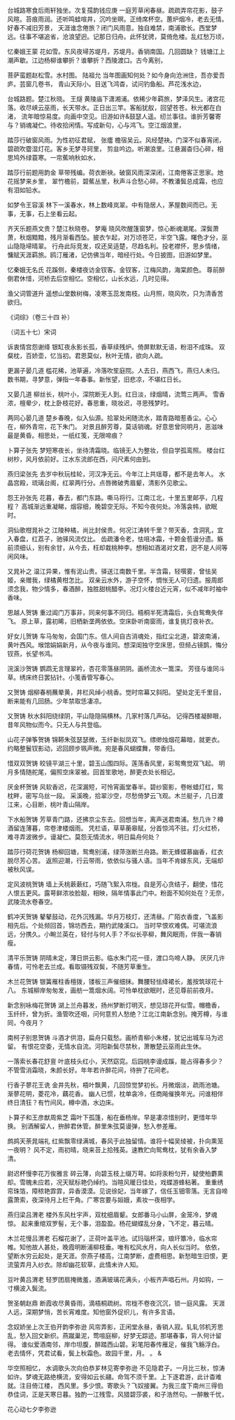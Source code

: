 <!-- { "loadSidebar": true } -->
台城路寒食后雨轩独坐。次复孺韵钱应庚
一庭芳草闲春昼。疏疏弄帘花影，鼓子风暄。苔痕雨润。还听鸣蛙喧井，沉吟坐暝。正绮席杯空。蕙炉烟冷，老去无情。好春不减旧芳景， 天涯谁念倦旅？闭门风雨意。独自难禁，南浦歌长。西堂梦远。往事不堪追省，沧浪望迥。记那日归舟。此怀犹骋，莫倚危楼。乱红愁万顷，

忆秦娥王蒙
花如雪。东风夜埽苏堤月，苏堤月。香销南国。几回圆缺？ 钱塘江上潮声歇。江边杨柳谁攀折？谁攀折？西陵渡口。古今离别，

菩萨蛮题赵松雪。水村图。 陆祖允
当年图画知何处？如今身向沧洲住，吾亦爱吾庐。芸窗几卷书， 青山天际小。目送飞鸿杳，试问钓鱼船。芦花浅水边，

台城路题。楚江秋晓。 王燧
黄陵庙下潇湘浦。依稀少年羁旅，梦泽风生。渚宫花落。收尽峡云巫雨，长天带水。正日出三竿。客船犹舣，回望苍苍。秋光都在白渚， 流年暗惊易度。向画中空见。旧游如许&鼓瑟人遥。纫兰事往。谁折芳馨寄与？销魂凝伫。待收拾闲情。写成新句，心与鸿飞。空江烟浪里，

踏莎行破窗风雨。为性初征君赋， 张癗
檐宿吴云。风经楚袂。门深不似春宵闭，碧疏吹霤湿灯花。客乡无梦寻珂里， 剪韭吟边。听潮浪里。江悬漏杳归心碎，相思鸠外绿蓑寒。一帘蕉响秋如水，

踏莎行前题用韵金
草带残编。荷衣断袂。破窗风雨深深闭，江南倦客正思家。灺花摇梦来乡里， 翠竹檐前，碧蕉丛里，秋声斗合愁心碎。不教潘鬓总成霜，也应有泪如铅水。

如梦令王容溪
林下一溪春水，林上数峰岚翠。中有隐居人，茅屋数间而已。无事，无事，石上坐看云起。

齐天乐题燕文贵？楚江秋晓卷。 梦庵
晓风吹醒篷窗梦，惊心断魂潮尾。深鬓萧萧，秋烟黯黯，残月渐看西坠。披衣乍起，对万顷苍茫，半空飞露。曙色才分，巫山隐隐埽晴翠。 行舟此际竞发，叹还吴适楚，尽趋名利。投老襟怀，思乡情绪，慵赋天涯羁旅。鸥汀雁渚，记仿佛当年，暗经行处。今日披图，旧游如梦里。

忆秦娥无名氏
花蹊侧，秦楼夜访金钗客。金钗客，江梅风韵，海棠颜色。 尊前醉倒君休惜，河桥去后空相忆。空相忆，山长水远，几时见得。

渔父词管道升
遥想山堂数树梅，凌寒玉蕊发南枝。山月照，晓风吹，只为清香苦欲归。

 
 
《词综》（卷三十四 补）  
     

  （词五十七）宋词


诉衷情宫怨谢绛
银缸夜永影长孤，香草续残炉。倚屏默默无语，粉泪不成珠。 双粲枕，百娇壶，忆当初。君恩莫似，秋叶无情，欲向人疏。

更漏子晏几道
槛花稀，池草遍，冷落吹笙庭院。人去日，燕西飞，燕归人未归。 数书期，寻梦意，弹指一年春事。新怅望，旧悲凉，不堪红日长。

又晏几道
柳丝长，桃叶小，深院断无人到。红日淡，绿烟晴，流莺三两声。 雪香浓，檀晕少，枕上卧枝花好。春思重，晓妆迟，寻思残梦时。

两同心晏几道
楚乡春晚，似入仙源。拾翠处闲随流水，踏青路暗惹香尘。心心在，柳外青帘，花下朱门。 对景且醉芳尊，莫话销魂。好意思曾同明月，恶滋味最是黄昏。相思处，一纸红笺，无限啼痕？

卜算子张先
梦短寒夜长，坐待清霜晓。临镜无人为整妆，但自学孤鸾照。 楼台红树杪，风月依前好。江水东流郎在西，问尺素何由到。

燕归梁张先
去岁中秋玩桂轮，河汉净无云。今年江上共瑶尊，都不是去年人。 水晶宫殿，琉璃台阁，红翠两行分。点唇微破秀眉颦，清影外见歌尘。

怨王孙张先
花暮，春去，都门东路。嘶马将行。江南江北，十里五里邮亭，几程程？ 高城渐远重凝睇，烟容细，晚碧空无际。不知今夜何处。冷落衾帏，欲眠时。

洞仙歌柑晁补之
江陵种橘，尚比封侯贵。何况江涛转千里？带天香，含洞乳，宜入春盘，红荔子，驰驿风流仅比。 齿疏潘令老，怯咀冰霜，十颗金苞谩分遗。觞前须细认，别有余甘，从今去，枉却栽桃种李。想相如酒渴对文君，迥不是人间等闲风味。

又晁补之
温江异果，惟有泥山贵。驿送江南数千里。半含霜，轻噀雾，曾怯吴姬，亲赠我，绿橘黄柑怎比。 双亲云水外，游子空怀，惆怅无人可归遗。报周郎须念我，物少情多，春酒醉，独胜甜桃醋李。况灯火楼台近元宵，似不减年时袖中香味。

思越人贺铸
重过阊门万事非，同来何事不同归。梧桐半死清霜后，头白鸳鸯失伴飞。 原上草，露初晞，旧栖新垄两依依。空床卧听南窗雨，谁复挑灯夜补衣。

好女儿贺铸
车马匆匆，会国门东。信人间自古消魂处，指红尘北道，碧波南浦，黄叶西风。堠馆娟娟新月，从今夜与谁同。想深闺独守空床思，但频占镜鹊，悔分钗燕，长望书鸿。

浣溪沙贺铸
鹦鹉无言理翠衿，杏花零落昼阴阴。画桥流水一篙深。 芳径与谁同斗草。绣床终日罢拈针。小笺香管写春心。

又贺铸
烟柳春梢蘸晕黄，井栏风绰小桃香。觉时帘幕又斜阳。 望处定无千里目，断来能有几回肠。少年禁取恁凄凉。

又贺铸
秋水斜阳绕绿阴，平山隐隐隔横林。几家村落几声砧。 记得西楼凝醉眼，昔年风物似而今。只无人与共登临。

山花子弹筝贺铸
锦鞯朱弦瑟瑟微，玉纤新拟凤双飞。缥缈烛烟花幕暗，就更衣。 约略整鬟钗影动，迟回顾步珮声微。宛是春风蝴蝶舞，带香归。

惜双双贺铸
皎镜平湖三十里，碧玉山围四际。莲荡香风里，彩鸳鸯觉双飞起。 明月多情随舵尾，偏照空床翠被。回首笙歌地，醉更衣处长相记。

厌金杯贺铸
风软香迟，花深漏短，可怜宵画堂春半。碧纱窗影，卷帐蜡灯红，鸳枕畔，密写乌丝一段。 采溪晚，拾翠沙空，尽愁倚梦云飞观。木兰艇子，几日渡江来，心目断，桃叶青山隔岸。

下水船贺铸
芳草青门路，还拂京尘东去。回想当年，离声送君南浦。愁几许？樽酒留连薄暮，帘卷津楼烟雨。 凭栏语，草草蘅皋赋，分首惊鸿不驻。灯火红桥，难寻弄波微步。谩凝伫。莫怨无情流水，明日扁舟何处？

踏莎行荷花贺铸
杨柳回塘，鸳鸯别浦，绿萍涨断兰舟路。断无蜂蝶慕幽香，红衣脱尽芳心苦。 返照迎潮，行云带雨，依依似与骚人语。当年不肯嫁东风，无端却被秋风误。

定风波桃贺铸
墙上夭桃蔌蔌红，巧随飞絮入帘栊。自是芳心贪结子，翻使，惜花人恨五更风。露萼鲜浓妆脸靓，相映，隔年情事此门中。粉面不知何处在？无奈，武陵流水卷春空。

鹤冲天贺铸
鼕鼕鼓动，花外沉残漏。华月万枝灯，还清昼。广陌衣香度，飞盖影相先后。个处频回首，锦坊西去，期约武陵溪口。 当时早恨欢难偶。可堪流浪远，分携久。小畹兰英在，轻付与何人手？不似长亭柳，舞风眠雨，伴我一春销瘦。

清平乐贺铸
阴晴未定，薄日烘云影。临水朱门花一径，渡口鸟啼人静。 厌厌几许春情，可怜老去兰成。看取镊残双鬓，不随芳草重生。

木兰花贺铸
银簧雁柱香檀拨，镂板三声催细抹。舞腰轻怯绛裙长，羞按筑球花十八。 东城柳岸匆匆发，画舫一篙烟水阔。可怜单枕欲眠时，还见尊前前夜月。

新念别咏梅花贺铸
湖上兰舟暮发，扬州梦断灯明灭，想见琼花开似雪。帽檐香，玉纤纤，曾为折。渔管吹还咽，问何意煎人愁绝？江北江南新念别。掩芳樽，与谁同，今夜月？

南柯子别思贺铸
斗酒才供泪，扁舟只载愁。画桥青柳小朱楼，犹记出城车马为迟留。 有恨花空委，无情水自流。河阳新鬓尽禁秋，萧散楚云巫雨此生休。

一落索长春花舒亶
叶底枝头红小，天然窈窕。后园桃李谩成蹊，能占得春多少？ 不管雪消霜晓，朱颜长好。年年若许醉花间，待拚了花间老。

行香子蓼花王诜
金井先秋，梧叶飘黄，几回惊觉梦初长。月微烟淡，疏雨池塘。渐蓼花明，菱花冷，藕花香。 幽人已惯，枕单衾冷，任商飚催换年光。问谁相伴终日清狂？有竹间风，樽中酒，水边床。

卜算子和王彦猷周紫芝
霜叶下孤篷，船在垂杨岸。早是凄凉惜别时，更惜年华换。 别酒解留人，拚醉君休管。醉里朱弦莫谩弹，愁入参差雁。

鹧鸪天荼晁端礼
红紫飘零绿满城，春风于此独留情。谁将十幅吴绫被，扑向熏笼一夜明？ 风不定，雨初晴，晓来苔上拾残英。速教贮向鸳鸯枕，犹有余香入梦清。

尉迟杯慢李花万俟雅言
碎云薄，向碧玉枝上缀万萼。如将汞粉匀开，疑使柏麝熏却。雪魄未应若，况天赋标艳仍绰约。当暄风暖日佳处，戏蝶游蜂粘著。 重重绣帟珠箔，障秾艳霏霏，异香漠漠。见说徐妃，当年嫁了，信任玉钿零落。无言自啼露萧索，夜深待月上栏干角。广寒宫要与姮娥，素妆一夜相学。

燕归梁吕渭老
楼外东风杜宇声，双枕细眉颦。女郎番马小山屏，金笼冷，梦魂惊。 起来重绾双罗髻，无个事，泪盈盈。杨花蝴蝶乱分身，飞不定，暮云晴。

木兰花慢吕渭老
石榴花谢了，正荷叶盖平池。试玛瑙杯深，琅玕簟冷，临水帘帷。知他故人甚处，晚霞明断浦柳枝垂。唯有松风水月，向人长似当时。 依依，望断水穷云起处，是天涯。奈燕子楼高，江南梦断，虚费相思。新愁暗生旧恨，更流萤弄月入纱衣。除却幽花软草，此情未许人知。

豆叶黄吕渭老
轻罗团扇掩微羞，酒满玻璃花满头，小板齐声唱石州。月如钩，一寸横波入鬓流。

贺圣朝赵鼎
断霞收尽黄昏雨，滴梧桐疏树。帘栊不卷夜沉沉，锁一庭风露。 天涯人远，深期梦悄，苦长宵难度。知他窗外促织儿，有许多言语。

念奴娇坐上次王伯开韵李弥逊
风帘弄影，正闲堂永昼，香销人寂。轧轧邻机芳思乱，愁入回文新织。燕蹴巢泥，莺喧庭柳，好梦无踪迹。那堪春事，背人何计留得。 谁似爱酒南邻，岸巾坦腹，醉踏西山碧。彩笔阳春传雁足，催我飞觞浮白。老去情怀，凭君试看，鬓上秋霜色。故园千里，月。 。 &

华空照相忆，
水调歌头次向伯恭芗林见寄李弥逊
不见隐君子。一月比三秋，惊涛如许。梦魂无路绝横流，安得如云长翮。命驾不须千里。上下逐君游，此计杳难就。注目倚江楼， 西风里。多少恨。寄歌头？飞奴接翼。为我三度下南州三得伯恭佳词，正是天寒日暮。独酌一江残雪。风猎碧莎裘，和子浩然句。一醉散千忧，

花心动七夕李弥逊
